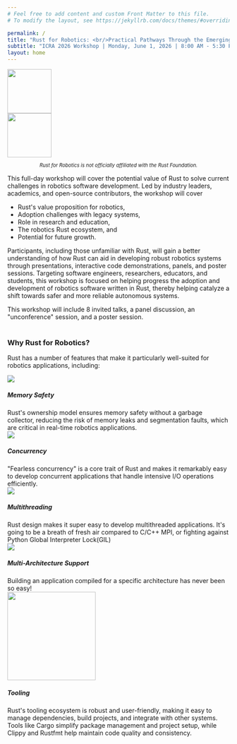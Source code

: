 ```yaml
---
# Feel free to add content and custom Front Matter to this file.
# To modify the layout, see https://jekyllrb.com/docs/themes/#overriding-theme-defaults

permalink: /
title: "Rust for Robotics: <br/>Practical Pathways Through the Emerging Ecosystem"
subtitle: "ICRA 2026 Workshop | Monday, June 1, 2026 | 8:00 AM - 5:30 PM"
layout: home
---
```


<div class="img-wrapper">
<div class="img-container">
    <img src="{{ site.baseurl }}/assets/img/icra.png" height="100" style="object-fit: contain;"/>
</div>
<div class="img-container">
    <img class="middle-img" src="{{ site.baseurl }}/assets/img/rust.png" height="100" style="object-fit: contain;"/>
</div>
</div>

<p style="font-style: italic; text-align: center; font-size: 0.8em;">
  Rust for Robotics is not officially affiliated with the Rust Foundation.
</p>

This full-day workshop will cover the potential value of Rust to solve current challenges in robotics software development. Led by industry leaders, academics, and open-source contributors, the workshop will cover
- Rust's value proposition for robotics, 
- Adoption challenges with legacy systems, 
- Role in research and education, 
- The robotics Rust ecosystem, and 
- Potential for future growth. 
 
Participants, including those unfamiliar with Rust, will gain a better understanding of how Rust can aid in developing robust robotics systems through presentations, interactive code demonstrations, panels, and poster sessions. Targeting software engineers, researchers, educators, and students, this workshop is focused on helping progress the adoption and development of robotics software written in Rust, thereby helping catalyze a shift towards safer and more reliable autonomous systems.

This workshop will include 8 invited talks, a panel discussion, an "unconference" session, and a poster session.
<br>
<br>

### Why Rust for Robotics?

Rust has a number of features that make it particularly well-suited for robotics applications, including:

<div class="code-grid">
  <div>
    <img src="{{ site.baseurl }}/assets/img/code/memory.png" style="object-fit: contain;"/>
  </div>

  <div>
    <h5> Memory Safety</h5>
    Rust's ownership model ensures memory safety without a garbage collector, reducing the risk of memory leaks and segmentation faults, which are critical in real-time robotics applications.
  </div>

  <div>
    <img src="{{ site.baseurl }}/assets/img/code/concurrency.png" style="object-fit: contain;"/>
  </div>

  <div>
    <h5>Concurrency</h5>
    "Fearless concurrency" is a core trait of Rust and makes it remarkably easy to develop concurrent applications that handle intensive I/O operations efficiently.
  </div>

  <div>
    <img src="{{ site.baseurl }}/assets/img/code/multithreading.png" style="object-fit: contain;"/>
  </div>

  <div>
    <h5>Multithreading</h5>
    Rust design makes it super easy to develop multithreaded applications. It's going to be a breath of fresh air compared to C/C++ MPI, or fighting against Python Global Interpreter Lock(GIL)
  </div>

  <div>
    <img src="{{ site.baseurl }}/assets/img/code/multi-arch.png" style="object-fit: contain;"/>
  </div>

  <div>
    <h5>Multi-Architecture Support</h5>
    Building an application compiled for a specific architecture has never been so easy!
  </div>

  <div>
    <img src="{{ site.baseurl }}/assets/img/code/tooling.png" height="200px" style="object-fit: contain;"/>
  </div>

  <div>
    <h5>Tooling</h5>
    Rust's tooling ecosystem is robust and user-friendly, making it easy to manage dependencies, build projects, and integrate with other systems. Tools like Cargo simplify package management and project setup, while Clippy and Rustfmt help maintain code quality and consistency.
  </div>
</div>